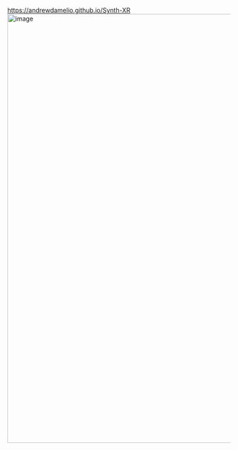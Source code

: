 https://andrewdamelio.github.io/Synth-XR
<img width="967" alt="image" src="https://github.com/user-attachments/assets/79a22e58-bb23-4471-b08b-78f6aa53a632" />
